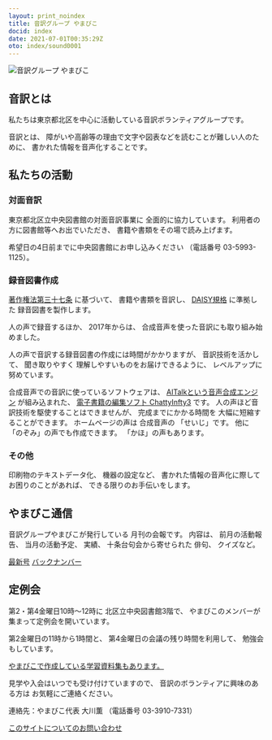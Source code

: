 ```yaml
---
layout: print_noindex
title: 音訳グループ やまびこ
docid: index
date: 2021-07-01T00:35:29Z
oto: index/sound0001
---
```


<img class="fullw" src="media/index/logo-w2color.png" alt="音訳グループ やまびこ" />

## <span data-dur="2.692" data-begin="42.353" id="xmri_000E" markdown="1">音訳とは</span>
<span data-dur="8.746" data-begin="45.045" id="xmri_000F" markdown="1">私たちは東京都北区を中心に活動している音訳ボランティアグループです。</span>

<span data-dur="1.491" data-begin="53.791" id="xmri_0010" markdown="1">音訳とは、</span>
<span data-dur="6.534" data-begin="55.282" id="xmri_0011" markdown="1">障がいや高齢等の理由で文字や図表などを読むことが難しい人のために、</span>
<span data-dur="5.274" data-begin="61.816" id="xmri_0012" markdown="1">書かれた情報を音声化することです。</span>


## <span data-dur="3.226" data-begin="67.090" id="xmri_0013" markdown="1">私たちの活動</span>


### <span data-dur="2.85" data-begin="70.316" id="xmri_0014" markdown="1">対面音訳</span>

<span data-dur="7.813" data-begin="73.166" id="xmri_0015" markdown="1">東京都北区立中央図書館の対面音訳事業に 全面的に協力しています。</span>
<span data-dur="3.444" data-begin="80.979" id="xmri_0016" markdown="1">利用者の方に図書館等へお出でいただき、</span>
<span data-dur="5.758" data-begin="84.423" id="xmri_0017" markdown="1">書籍や書類をその場で読み上げます。</span>

<span data-dur="4.767" data-begin="90.181" id="xmri_0018" markdown="1">希望日の4日前までに中央図書館にお申し込みください</span>
<span data-dur="7.6" data-begin="94.948" id="xmri_0019" markdown="1">（電話番号 03-5993-1125）。</span>


### <span data-dur="3.342" data-begin="102.548" id="xmri_001A" markdown="1">録音図書作成</span>

<a data-dur="4.54" data-begin="105.890" id="xmri_001B" markdown="1" href="https://elaws.e-gov.go.jp/search/elawsSearch/elaws_search/lsg0500/detail?lawId=345AC0000000048&amp;openerCode=1">著作権法第三十七条</a>
<span data-dur="1.48" data-begin="110.430" id="xmri_001C" markdown="1">に基づいて、</span>
<span data-dur="2.519" data-begin="111.910" id="xmri_001D" markdown="1">書籍や書類を音訳し、</span>
<a data-dur="3.116" data-begin="114.429" id="xmri_001E" markdown="1" href="./learn/daisy.html">DAISY規格</a>
<span data-dur="5.846" data-begin="117.545" id="xmri_001F" markdown="1">に準拠した 録音図書を製作します。</span>

<span data-dur="2.534" data-begin="123.391" id="xmri_0020" markdown="1">人の声で録音するほか、</span>
<span data-dur="2.236" data-begin="125.925" id="xmri_0021" markdown="1">2017年からは、</span>
<span data-dur="6.207" data-begin="128.161" id="xmri_0022" markdown="1">合成音声を使った音訳にも取り組み始めました。</span>

<span data-dur="5.775" data-begin="134.368" id="xmri_0023" markdown="1">人の声で音訳する録音図書の作成には時間がかかりますが、</span>
<span data-dur="2.197" data-begin="140.143" id="xmri_0024" markdown="1">音訳技術を活かして、</span>
<span data-dur="4.541" data-begin="142.340" id="xmri_0025" markdown="1">聞き取りやすく 理解しやすいものをお届けできるように、</span>
<span data-dur="4.455" data-begin="146.881" id="xmri_0026" markdown="1">レベルアップに努めています。</span>

<span data-dur="4.084" data-begin="151.336" id="xmri_0027" markdown="1">合成音声での音訳に使っているソフトウェアは、</span>
<a data-dur="4.982" data-begin="155.420" id="xmri_0028" markdown="1" href="https://www.ai-j.jp/about/">AITalkという音声合成エンジン</a>
<span data-dur="1.727" data-begin="160.402" id="xmri_0029" markdown="1">が組み込まれた、</span>
<a data-dur="5.816" data-begin="162.129" id="xmri_002A" markdown="1" href="http://www.sciaccess.net/jp/ChattyInfty/">電子書籍の編集ソフト ChattyInfty3</a>
<span data-dur="1.797" data-begin="167.945" id="xmri_002B" markdown="1">です。</span>
<span data-dur="4.646" data-begin="169.742" id="xmri_002C" markdown="1">人の声ほど音訳技術を駆使することはできませんが、</span>
<span data-dur="5.993" data-begin="174.388" id="xmri_002D" markdown="1">完成までにかかる時間を 大幅に短縮することができます。</span>
<span data-dur="3.296" data-begin="180.381" id="xmri_002E" markdown="1">ホームページの声は 合成音声の</span>
<span data-dur="2.187" data-begin="183.677" id="xmri_002F" markdown="1">「せいじ」です。</span>
<span data-dur="1.115" data-begin="185.864" id="xmri_0030" markdown="1">他に</span>
<span data-dur="3.383" data-begin="186.979" id="xmri_0031" markdown="1">「のぞみ」の声でも作成できます。</span>
<span data-dur="3.885" data-begin="190.362" id="xmri_0032" markdown="1">「かほ」の声もあります。</span>


### <span data-dur="2.452" data-begin="194.247" id="xmri_0033" markdown="1">その他</span>

<span data-dur="2.57" data-begin="196.699" id="xmri_0034" markdown="1">印刷物のテキストデータ化、</span>
<span data-dur="1.86" data-begin="199.269" id="xmri_0035" markdown="1">機器の設定など、</span>
<span data-dur="4.809" data-begin="201.129" id="xmri_0036" markdown="1">書かれた情報の音声化に際してお困りのことがあれば、</span>
<span data-dur="4.755" data-begin="205.938" id="xmri_0037" markdown="1">できる限りのお手伝いをします。</span>


## <span data-dur="2.919" data-begin="210.693" id="xmri_0038" markdown="1">やまびこ通信</span>

<span data-dur="5.768" data-begin="213.612" id="xmri_0039" markdown="1">音訳グループやまびこが発行している 月刊の会報です。</span>
<span data-dur="1.394" data-begin="219.380" id="xmri_003A" markdown="1">内容は、</span>
<span data-dur="2.399" data-begin="220.774" id="xmri_003B" markdown="1">前月の活動報告、</span>
<span data-dur="2.128" data-begin="223.173" id="xmri_003C" markdown="1">当月の活動予定、</span>
<span data-dur="1.378" data-begin="225.301" id="xmri_003D" markdown="1">実績、</span>
<span data-dur="3.238" data-begin="226.679" id="xmri_003E" markdown="1">十条台句会から寄せられた 俳句、</span>
<span data-dur="3.283" data-begin="229.917" id="xmri_003F" markdown="1">クイズなど。</span>

<a data-dur="4.128" data-begin="233.200" id="xmri_0040" markdown="1" href="./p/tusin202106.html">最新号</a>
<a data-dur="4.983" data-begin="237.328" id="xmri_0041" markdown="1" href="./p/bn.html">バックナンバー</a>

## <span data-dur="2.483" data-begin="242.311" id="xmri_0042" markdown="1">定例会</span>

<span data-dur="6.591" data-begin="244.794" id="xmri_0043" markdown="1">第2・第4金曜日10時～12時に 北区立中央図書館3階で、</span>
<span data-dur="6.425" data-begin="251.385" id="xmri_0044" markdown="1">やまびこのメンバーが集まって定例会を開いています。</span>

<span data-dur="3.483" data-begin="257.810" id="xmri_0045" markdown="1">第2金曜日の11時から1時間と、</span>
<span data-dur="3.886" data-begin="261.293" id="xmri_0046" markdown="1">第4金曜日の会議の残り時間を利用して、</span>
<span data-dur="4.281" data-begin="265.179" id="xmri_0047" markdown="1">勉強会もしています。</span>

<a data-dur="6.384" data-begin="269.460" id="xmri_0048" markdown="1" href="./learn/">やまびこで作成している学習資料集もあります。</a>

<span data-dur="3.98" data-begin="275.844" id="xmri_0049" markdown="1">見学や入会はいつでも受け付けていますので、</span>
<span data-dur="3.341" data-begin="279.824" id="xmri_004A" markdown="1">音訳のボランティアに興味のある方は</span>
<span data-dur="4.284" data-begin="283.165" id="xmri_004B" markdown="1">お気軽にご連絡ください。</span>

<span data-dur="4.255" data-begin="287.449" id="xmri_004C" markdown="1">連絡先：やまびこ代表 大川薫</span>
<span data-dur="5.974" data-begin="291.704" id="xmri_004D" markdown="1">（電話番号 03-3910-7331）</span>

<a data-dur="6.247" data-begin="297.678" id="xmri_004E" markdown="1" href="mailto:ymbk2016ml@gmail.com?Subject=やまびこウェブサイトについて">このサイトについてのお問い合わせ</a>


